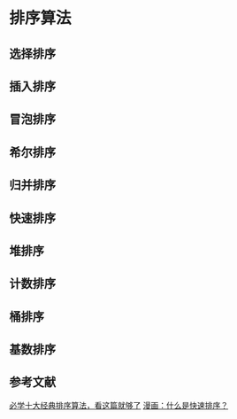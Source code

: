 # 排序算法

## 选择排序

## 插入排序

## 冒泡排序

## 希尔排序

## 归并排序

## 快速排序

## 堆排序

## 计数排序

## 桶排序

## 基数排序

## 参考文献

[必学十大经典排序算法，看这篇就够了](https://zhuanlan.zhihu.com/p/57088609)
[漫画：什么是快速排序？](https://www.cxyxiaowu.com/5262.html)